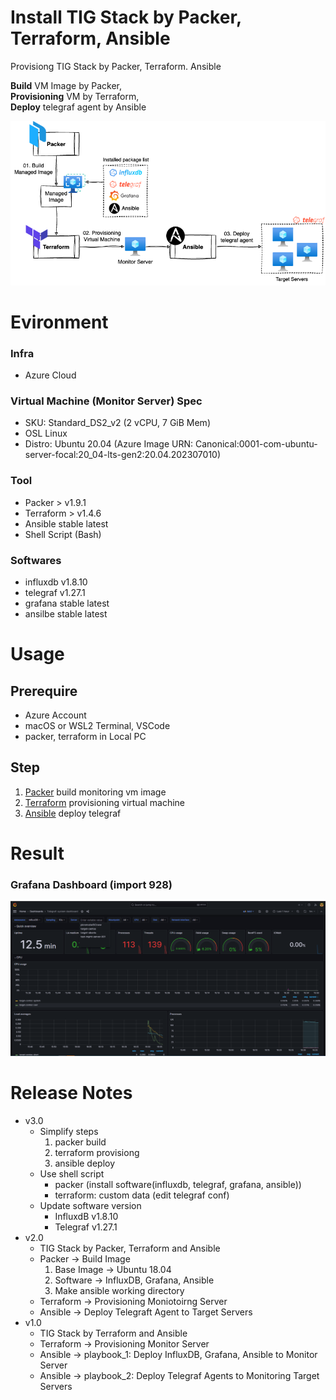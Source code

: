 # Install TIG Stack by Packer, Terraform, Ansible

Provisiong TIG Stack by Packer, Terraform. Ansible <br>

**Build** VM Image by Packer, <br>
**Provisioning** VM by Terraform, <br>
**Deploy** telegraf agent by Ansible

![tigstack](_img/tigstack_diagram.png)

# Evironment
### Infra
- Azure Cloud

### Virtual Machine (Monitor Server) Spec
- SKU: Standard_DS2_v2 (2 vCPU, 7 GiB Mem)
- OSL Linux
- Distro: Ubuntu 20.04 (Azure Image URN: Canonical:0001-com-ubuntu-server-focal:20_04-lts-gen2:20.04.202307010)

### Tool
- Packer > v1.9.1
- Terraform > v1.4.6
- Ansible stable latest
- Shell Script (Bash)


### Softwares
- influxdb v1.8.10
- telegraf v1.27.1
- grafana stable latest
- ansilbe stable latest

# Usage
## Prerequire
- Azure Account
- macOS or WSL2 Terminal, VSCode
- packer, terraform in Local PC

## Step
1. [Packer](packer) build monitoring vm image
2. [Terraform](terraform) provisioning virtual machine
3. [Ansible](ansible) deploy telegraf

# Result
### Grafana Dashboard (import 928)
![grafana](_img/grafana.png)

# Release Notes
- v3.0
    - Simplify steps
        1. packer build
        2. terraform provisiong
        3. ansible deploy
    - Use shell script
        - packer (install software(influxdb, telegraf, grafana, ansible))
        - terraform: custom data (edit telegraf conf)
    - Update software version
        - InfluxdB v1.8.10
        - Telegraf v1.27.1
- v2.0 
    - TIG Stack by Packer, Terraform and Ansible
    - Packer -> Build Image
        1. Base Image -> Ubuntu 18.04
        2. Software -> InfluxDB, Grafana, Ansible
        3. Make ansible working directory
    - Terraform -> Provisioning Moniotoirng Server
    - Ansible -> Deploy Telegraft Agent to Target Servers
- v1.0
    - TIG Stack by Terraform and Ansible
    - Terraform -> Provisioning Monitor Server
    - Ansible -> playbook_1: Deploy InfluxDB, Grafana, Ansible to Monitor Server
    - Ansible -> playbook_2: Deploy Telegraf Agents to Monitoring Target Servers
